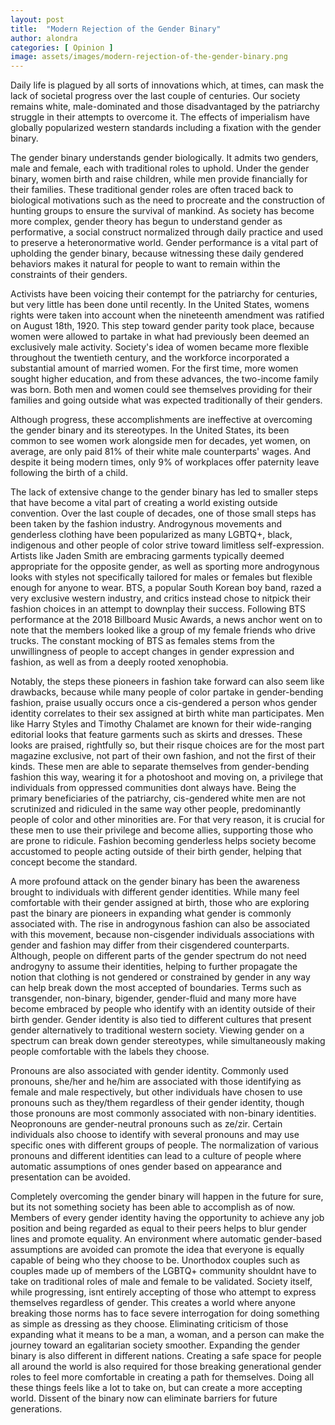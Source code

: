 ```yaml
---
layout: post
title:  "Modern Rejection of the Gender Binary"
author: alondra
categories: [ Opinion ]
image: assets/images/modern-rejection-of-the-gender-binary.png
---
```


Daily life is plagued by all sorts of innovations which, at times, can mask the lack of societal progress over the last couple of centuries. Our society remains white, male-dominated and those disadvantaged by the patriarchy struggle in their attempts to overcome it. The effects of imperialism have globally popularized western standards including a fixation with the gender binary. 

The gender binary understands gender biologically. It admits two genders, male and female, each with traditional roles to uphold. Under the gender binary, women birth and raise children, while men provide financially for their families. These traditional gender roles are often traced back to biological motivations such as the need to procreate and the construction of hunting groups to ensure the survival of mankind. As society has become more complex, gender theory has begun to understand gender as performative, a social construct normalized through daily practice and used to preserve a heteronormative world. Gender performance is a vital part of upholding the gender binary, because witnessing these daily gendered behaviors makes it natural for people to want to remain within the constraints of their genders. 

Activists have been voicing their contempt for the patriarchy for centuries, but very little has been done until recently. In the United States, womens rights were taken into account when the nineteenth amendment was ratified on August 18th, 1920. This step toward gender parity took place, because women were allowed to partake in what had previously been deemed an exclusively male activity. Society's idea of women became more flexible throughout the twentieth century, and the workforce incorporated a substantial amount of married women. For the first time, more women sought higher education, and from these advances, the two-income family was born. Both men and women could see themselves providing for their families and going outside what was expected traditionally of their genders. 

Although progress, these accomplishments are ineffective at overcoming the gender binary and its stereotypes. In the United States, its been common to see women work alongside men for decades, yet women, on average, are only paid 81% of their white male counterparts' wages. And despite it being modern times, only 9% of workplaces offer paternity leave following the birth of a child.

The lack of extensive change to the gender binary has led to smaller steps that have become a vital part of creating a world existing outside convention. Over the last couple of decades, one of those small steps has been taken by the fashion industry. Androgynous movements and genderless clothing have been popularized as many LGBTQ+, black, indigenous and other people of color strive toward limitless self-expression. Artists like Jaden Smith are embracing garments typically deemed appropriate for the opposite gender, as well as sporting more androgynous looks with styles not specifically tailored for males or females but flexible enough for anyone to wear. BTS, a popular South Korean boy band, razed a very exclusive western industry, and critics instead chose to nitpick their fashion choices in an attempt to downplay their success. Following BTS performance at the 2018 Billboard Music Awards, a news anchor went on to note that the members looked like a group of my female friends who drive trucks. The constant mocking of BTS as females stems from the unwillingness of people to accept changes in gender expression and fashion, as well as from a deeply rooted xenophobia.

Notably, the steps these pioneers in fashion take forward can also seem like drawbacks, because while many people of color partake in gender-bending fashion, praise usually occurs once a cis-gendered a person whos gender identity correlates to their sex assigned at birth  white man participates. Men like Harry Styles and Timothy Chalamet are known for their wide-ranging editorial looks that feature garments such as skirts and dresses. These looks are praised, rightfully so, but their risque choices are for the most part magazine exclusive, not part of their own fashion, and not the first of their kinds. These men are able to separate themselves from gender-bending fashion this way, wearing it for a photoshoot and moving on, a privilege that individuals from oppressed communities dont always have. Being the primary beneficiaries of the patriarchy, cis-gendered white men are not scrutinized and ridiculed in the same way other people, predominantly people of color and other minorities are. For that very reason, it is crucial for these men to use their privilege and become allies, supporting those who are prone to ridicule. Fashion becoming genderless helps society become accustomed to people acting outside of their birth gender, helping that concept become the standard. 



A more profound attack on the gender binary has been the awareness brought to individuals with different gender identities. While many feel comfortable with their gender assigned at birth, those who are exploring past the binary are pioneers in expanding what gender is commonly associated with. The rise in androgynous fashion can also be associated with this movement, because non-cisgender individuals associations with gender and fashion may differ from their cisgendered counterparts. Although, people on different parts of the gender spectrum do not need androgyny to assume their identities, helping to further propagate the notion that clothing is not gendered or constrained by gender in any way can help break down the most accepted of boundaries. Terms such as transgender, non-binary, bigender, gender-fluid and many more have become embraced by people who identify with an identity outside of their birth gender. Gender identity is also tied to different cultures that present gender alternatively to traditional western society. Viewing gender on a spectrum can break down gender stereotypes, while simultaneously making people comfortable with the labels they choose. 

Pronouns are also associated with gender identity. Commonly used pronouns, she/her and he/him are associated with those identifying as female and male respectively, but other individuals have chosen to use pronouns such as they/them regardless of their gender identity, though those pronouns are most commonly associated with non-binary identities. Neopronouns are gender-neutral pronouns such as ze/zir. Certain individuals also choose to identify with several pronouns and may use specific ones with different groups of people. The normalization of various pronouns and different identities can lead to a culture of people where automatic assumptions of ones gender based on appearance and presentation can be avoided. 

Completely overcoming the gender binary will happen in the future for sure, but its not something society has been able to accomplish as of now. Members of every gender identity having the opportunity to achieve any job position and being regarded as equal to their peers helps to blur gender lines and promote equality. An environment where automatic gender-based assumptions are avoided can promote the idea that everyone is equally capable of being who they choose to be. Unorthodox couples such as couples made up of members of the LGBTQ+ community shouldnt have to take on traditional roles of male and female to be validated. Society itself, while progressing, isnt entirely accepting of those who attempt to express themselves regardless of gender. This creates a world where anyone breaking those norms has to face severe interrogation for doing something as simple as dressing as they choose. Eliminating criticism of those expanding what it means to be a man, a woman, and a person can make the journey toward an egalitarian society smoother. Expanding the gender binary is also different in different nations. Creating a safe space for people all around the world is also required for those breaking generational gender roles to feel more comfortable in creating a path for themselves. Doing all these things feels like a lot to take on, but can create a more accepting world. Dissent of the binary now can eliminate barriers for future generations. 


